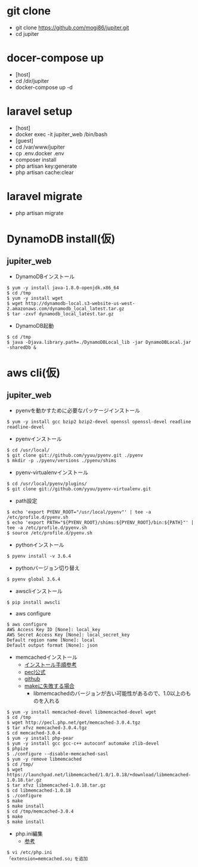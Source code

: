 # git clone
- git clone https://github.com/mogi86/jupiter.git
- cd jupiter

# docer-compose up
- [host]
 - cd /dir/jupiter
 - docker-compose up -d

# laravel setup
- [host]
 - docker exec -it jupiter_web /bin/bash
- [guest]
 - cd /var/www/jupiter
 - cp .env.docker .env
 - composer install
 - php artisan key:generate
 - php artisan cache:clear

# laravel migrate
- php artisan migrate

# DynamoDB install(仮)

## jupiter_web

- DynamoDBインストール

```
$ yum -y install java-1.8.0-openjdk.x86_64
$ cd /tmp
$ yum -y install wget
$ wget http://dynamodb-local.s3-website-us-west-2.amazonaws.com/dynamodb_local_latest.tar.gz
$ tar -zxvf dynamodb_local_latest.tar.gz
```

- DynamoDB起動

```
$ cd /tmp
$ java -Djava.library.path=./DynamoDBLocal_lib -jar DynamoDBLocal.jar -sharedDb &
```

# aws cli(仮)

## jupiter_web

- pyenvを動かすために必要なパッケージインストール

```
$ yum -y install gcc bzip2 bzip2-devel openssl openssl-devel readline readline-devel
```

- pyenvインストール

```
$ cd /usr/local/
$ git clone git://github.com/yyuu/pyenv.git ./pyenv
$ mkdir -p ./pyenv/versions ./pyenv/shims
```

- pyenv-virtualenvインストール

```
$ cd /usr/local/pyenv/plugins/
$ git clone git://github.com/yyuu/pyenv-virtualenv.git
```

- path設定

```
$ echo 'export PYENV_ROOT="/usr/local/pyenv"' | tee -a /etc/profile.d/pyenv.sh
$ echo 'export PATH="${PYENV_ROOT}/shims:${PYENV_ROOT}/bin:${PATH}"' | tee -a /etc/profile.d/pyenv.sh
$ source /etc/profile.d/pyenv.sh
```

- pythonインストール

```
$ pyenv install -v 3.6.4

```

- pythonバージョン切り替え

```
$ pyenv global 3.6.4
```

- awscliインストール

```
$ pip install awscli
```


- aws configure

```
$ aws configure
AWS Access Key ID [None]: local_key
AWS Secret Access Key [None]: local_secret_key
Default region name [None]: local
Default output format [None]: json
```

- memcachedインストール
    - [インストール手順参考](https://cloudpack.media/929)
    - [pecl公式](http://pecl.php.net/package/memcached)
    - [github](https://github.com/php-memcached-dev/php-memcached)
    - [makeに失敗する場合](https://qiita.com/wata727/items/927ae072ccefe9e3de8c)
        - libmemcachedのバージョンが古い可能性があるので、1.0以上のものを入れる

```
$ yum -y install memcached-devel libmemcached-devel wget
$ cd /tmp
$ wget http://pecl.php.net/get/memcached-3.0.4.tgz
$ tar xfvz memcached-3.0.4.tgz
$ cd memcached-3.0.4
$ yum -y install php-pear
$ yum -y install gcc gcc-c++ autoconf automake zlib-devel
$ phpize
$ ./configure --disable-memcached-sasl
$ yum -y remove libmemcached
$ cd /tmp/
$ wget https://launchpad.net/libmemcached/1.0/1.0.18/+download/libmemcached-1.0.18.tar.gz
$ tar xfvz libmemcached-1.0.18.tar.gz
$ cd libmemcached-1.0.18
$ ./configure
$ make
$ make install
$ cd /tmp/memcached-3.0.4
$ make
$ make install
```

- php.ini編集
    - [参考](http://d.hatena.ne.jp/puruhime/touch/20170111/1484126006)

```
$ vi /etc/php.ini 
「extension=memcached.so」を追加
```